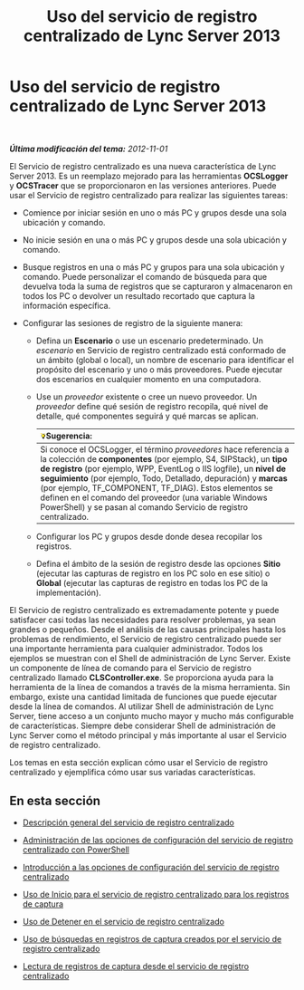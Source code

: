 ﻿---
title: Uso del servicio de registro centralizado de Lync Server 2013
TOCTitle: Uso del servicio de registro centralizado de Lync Server 2013
ms:assetid: 7b05aaef-f0ea-4649-ba8a-02e68b0cdf23
ms:mtpsurl: https://technet.microsoft.com/es-es/library/JJ688101(v=OCS.15)
ms:contentKeyID: 49889240
ms.date: 01/07/2017
mtps_version: v=OCS.15
ms.translationtype: HT
---

# Uso del servicio de registro centralizado de Lync Server 2013

 

_**Última modificación del tema:** 2012-11-01_

El Servicio de registro centralizado es una nueva característica de Lync Server 2013. Es un reemplazo mejorado para las herramientas **OCSLogger** y **OCSTracer** que se proporcionaron en las versiones anteriores. Puede usar el Servicio de registro centralizado para realizar las siguientes tareas:

  - Comience por iniciar sesión en uno o más PC y grupos desde una sola ubicación y comando.

  - No inicie sesión en una o más PC y grupos desde una sola ubicación y comando.

  - Busque registros en una o más PC y grupos para una sola ubicación y comando. Puede personalizar el comando de búsqueda para que devuelva toda la suma de registros que se capturaron y almacenaron en todos los PC o devolver un resultado recortado que captura la información específica.

  - Configurar las sesiones de registro de la siguiente manera:
    
      - Defina un **Escenario** o use un escenario predeterminado. Un *escenario* en Servicio de registro centralizado está conformado de un ámbito (global o local), un nombre de escenario para identificar el propósito del escenario y uno o más proveedores. Puede ejecutar dos escenarios en cualquier momento en una computadora.
    
      - Use un *proveedor* existente o cree un nuevo proveedor. Un *proveedor* define qué sesión de registro recopila, qué nivel de detalle, qué componentes seguirá y qué marcas se aplican.
        
        <table>
        <thead>
        <tr class="header">
        <th><img src="images/JJ205319.tip(OCS.15).gif" title="tip" alt="tip" />Sugerencia:</th>
        </tr>
        </thead>
        <tbody>
        <tr class="odd">
        <td>Si conoce el OCSLogger, el término <em>proveedores</em> hace referencia a la colección de <strong>componentes</strong> (por ejemplo, S4, SIPStack), un <strong>tipo de registro</strong> (por ejemplo, WPP, EventLog o IIS logfile), un <strong>nivel de seguimiento</strong> (por ejemplo, Todo, Detallado, depuración) y <strong>marcas</strong> (por ejemplo, TF_COMPONENT, TF_DIAG). Estos elementos se definen en el comando del proveedor (una variable Windows PowerShell) y se pasan al comando Servicio de registro centralizado.</td>
        </tr>
        </tbody>
        </table>
    
      - Configurar los PC y grupos desde donde desea recopilar los registros.
    
      - Defina el ámbito de la sesión de registro desde las opciones **Sitio** (ejecutar las capturas de registro en los PC solo en ese sitio) o **Global** (ejecutar las capturas de registro en todas los PC de la implementación).

El Servicio de registro centralizado es extremadamente potente y puede satisfacer casi todas las necesidades para resolver problemas, ya sean grandes o pequeños. Desde el análisis de las causas principales hasta los problemas de rendimiento, el Servicio de registro centralizado puede ser una importante herramienta para cualquier administrador. Todos los ejemplos se muestran con el Shell de administración de Lync Server. Existe un componente de línea de comando para el Servicio de registro centralizado llamado **CLSController.exe**. Se proporciona ayuda para la herramienta de la línea de comandos a través de la misma herramienta. Sin embargo, existe una cantidad limitada de funciones que puede ejecutar desde la línea de comandos. Al utilizar Shell de administración de Lync Server, tiene acceso a un conjunto mucho mayor y mucho más configurable de características. Siempre debe considerar Shell de administración de Lync Server como el método principal y más importante al usar el Servicio de registro centralizado.

Los temas en esta sección explican cómo usar el Servicio de registro centralizado y ejemplifica cómo usar sus variadas características.

## En esta sección

  - [Descripción general del servicio de registro centralizado](lync-server-2013-overview-of-the-centralized-logging-service.md)

  - [Administración de las opciones de configuración del servicio de registro centralizado con PowerShell](lync-server-2013-managing-the-centralized-logging-service-configuration-settings.md)

  - [Introducción a las opciones de configuración del servicio de registro centralizado](lync-server-2013-understanding-centralized-logging-service-configuration-settings.md)

  - [Uso de Inicio para el servicio de registro centralizado para los registros de captura](lync-server-2013-using-start-for-the-centralized-logging-service-to-capture-logs.md)

  - [Uso de Detener en el servicio de registro centralizado](lync-server-2013-using-stop-for-the-centralized-logging-service.md)

  - [Uso de búsquedas en registros de captura creados por el servicio de registro centralizado](lync-server-2013-using-search-on-capture-logs-created-by-the-centralized-logging-service.md)

  - [Lectura de registros de captura desde el servicio de registro centralizado](lync-server-2013-reading-capture-logs-from-the-centralized-logging-service.md)

